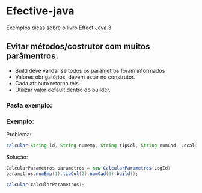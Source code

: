 # Efective-java

Exemplos dicas sobre o livro Effect Java 3

## Evitar métodos/costrutor com muitos parâmentros.

 - Build deve validar se todos os parâmetros foram informados
 - Valores obrigatórios, devem estar no construtor.
 - Cada atributo retorna this.
 - Utilizar valor default dentro do builder.

### Pasta exemplo:

### Exemplo:

Problema:
```java
calcular(String id, String numemp, String tipCol, String numCad, LocalDate dataInicial, LocalDate dataFinal,Boolean enviarEmail, Boolean gerarPendencia);
```

Solução:
```java
CalcularParametros parametros = new CalcularParametros(LogId)
parametros.numEmp(1).tipCol(2).numCad(3).build();

calcular(calcularParametros);
```
